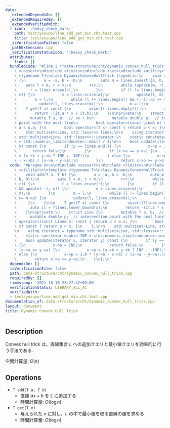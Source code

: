 ```yaml
---
data:
  _extendedDependsOn: []
  _extendedRequiredBy: []
  _extendedVerifiedWith:
  - icon: ':heavy_check_mark:'
    path: test/yosupo/line_add_get_min.cht.test.cpp
    title: test/yosupo/line_add_get_min.cht.test.cpp
  _isVerificationFailed: false
  _pathExtension: cpp
  _verificationStatusIcon: ':heavy_check_mark:'
  attributes:
    links: []
  bundledCode: "#line 2 \"data-structure/cht/dynamic_convex_hull_trick.cpp\"\n#include\
    \ <cassert>\n#include <limits>\n#include <set>\n#include <utility>\n\ntemplate\
    \ <typename T>\nclass DynamicConvexHullTrick {\npublic:\n    void add(T a, T b)\
    \ {\n        a = -a, b = -b;\n        auto m = lines.insert({a, b, 0});\n    \
    \    auto l = m, r = m;\n        ++r;\n        while (update(m, r)) {\n      \
    \      r = lines.erase(r);\n        }\n        if (l != lines.begin() && update(--l,\
    \ m)) {\n            m = lines.erase(m);\n            update(l, m);\n        }\n\
    \        m = l;\n        while (l != lines.begin() && (--l)->p >= m->p) {\n  \
    \          update(l, lines.erase(m));\n            m = l;\n        }\n    }\n\n\
    \    T get(T x) const {\n        assert(!lines.empty());\n        auto it = *lines.lower_bound(x);\n\
    \        return -(it.a * x + it.b);\n    }\n\nprivate:\n    struct Line {\n  \
    \      mutable T a, b;  // ax + b\n        mutable double p;  // intersection\
    \ point with the next line\n        bool operator<(const Line& o) const { return\
    \ a < o.a; }\n        bool operator<(T x) const { return p < x; }\n    };\n\n\
    \    std::multiset<Line, std::less<>> lines;\n\n    using iterator = typename\
    \ std::multiset<Line, std::less<>>::iterator;\n    static constexpr double INF\
    \ = std::numeric_limits<double>::max() / 2;\n\n    bool update(iterator x, iterator\
    \ y) const {\n        if (y == lines.end()) {\n            x->p = INF;\n     \
    \       return false;\n        }\n        if (x->a == y->a) {\n            x->p\
    \ = (x->b > y->b ? INF : -INF);\n        } else {\n            x->p = 1.0 * (y->b\
    \ - x->b) / (x->a - y->a);\n        }\n        return x->p >= y->p;\n    }\n};\n"
  code: "#pragma once\n#include <cassert>\n#include <limits>\n#include <set>\n#include\
    \ <utility>\n\ntemplate <typename T>\nclass DynamicConvexHullTrick {\npublic:\n\
    \    void add(T a, T b) {\n        a = -a, b = -b;\n        auto m = lines.insert({a,\
    \ b, 0});\n        auto l = m, r = m;\n        ++r;\n        while (update(m,\
    \ r)) {\n            r = lines.erase(r);\n        }\n        if (l != lines.begin()\
    \ && update(--l, m)) {\n            m = lines.erase(m);\n            update(l,\
    \ m);\n        }\n        m = l;\n        while (l != lines.begin() && (--l)->p\
    \ >= m->p) {\n            update(l, lines.erase(m));\n            m = l;\n   \
    \     }\n    }\n\n    T get(T x) const {\n        assert(!lines.empty());\n  \
    \      auto it = *lines.lower_bound(x);\n        return -(it.a * x + it.b);\n\
    \    }\n\nprivate:\n    struct Line {\n        mutable T a, b;  // ax + b\n  \
    \      mutable double p;  // intersection point with the next line\n        bool\
    \ operator<(const Line& o) const { return a < o.a; }\n        bool operator<(T\
    \ x) const { return p < x; }\n    };\n\n    std::multiset<Line, std::less<>> lines;\n\
    \n    using iterator = typename std::multiset<Line, std::less<>>::iterator;\n\
    \    static constexpr double INF = std::numeric_limits<double>::max() / 2;\n\n\
    \    bool update(iterator x, iterator y) const {\n        if (y == lines.end())\
    \ {\n            x->p = INF;\n            return false;\n        }\n        if\
    \ (x->a == y->a) {\n            x->p = (x->b > y->b ? INF : -INF);\n        }\
    \ else {\n            x->p = 1.0 * (y->b - x->b) / (x->a - y->a);\n        }\n\
    \        return x->p >= y->p;\n    }\n};\n"
  dependsOn: []
  isVerificationFile: false
  path: data-structure/cht/dynamic_convex_hull_trick.cpp
  requiredBy: []
  timestamp: '2021-10-10 23:27:42+09:00'
  verificationStatus: LIBRARY_ALL_AC
  verifiedWith:
  - test/yosupo/line_add_get_min.cht.test.cpp
documentation_of: data-structure/cht/dynamic_convex_hull_trick.cpp
layout: document
title: Dynamic Convex Hull Trick
---
```


## Description

Convex hull trick は，直線集合 $L$ への追加クエリと最小値クエリを効率的に行う手法である．

空間計算量: $O(n)$

## Operations

- `T add(T a, T b)`
    - 直線 $ax + b$ を $L$ に追加する
    - 時間計算量: $O(\log n)$
- `T get(T x)`
    - 与えられた $x$ に対し，$L$ の中で最小値を取る直線の値を求める
    - 時間計算量: $O(\log n)$